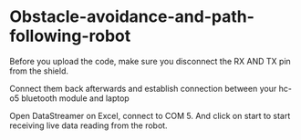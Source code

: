 # Obstacle-avoidance-and-path-following-robot
Before you upload the code, make sure you disconnect the RX AND TX pin from the shield.

Connect them back afterwards and establish connection between your hc-o5 bluetooth module and laptop

Open DataStreamer on Excel, connect to COM 5. And click on start to start receiving live data reading from the robot.
